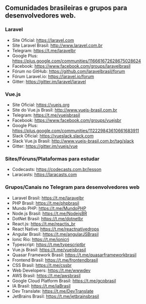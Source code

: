 ## Comunidades brasileiras e grupos para desenvolvedores web.

### Laravel
* Site Oficial: https://laravel.com
* Site Laravel Brasil: http://www.laravel.com.br
* Telegram: https://t.me/laravelbr
* Google Plus: https://plus.google.com/communities/116661672628675028624
* Facebook: https://www.facebook.com/groups/laravelbrasil
* Fórum no GitHub: https://github.com/laravelbrasil/forum
* Fórum Laravel.io: https://laravel.io/forum
* Gitter: https://gitter.im/laravel/laravel

### Vue.js
* Site Oficial: https://vuejs.org
* Site do Vue.js Brasil: http://www.vuejs-brasil.com.br
* Telegram: https://t.me/vuejsbrasil
* Facebook: https://www.facebook.com/groups/vuejsbr
* Google Plus: https://plus.google.com/communities/112229843610661683911
* Slack Oficial: https://vueslack.slack.com
* Slack Vue.js Brasil: http://www.vuejs-brasil.com.br/tag/slack
* Gitter: https://gitter.im/vuejs/vue

### Sites/Fóruns/Plataformas para estudar
* Codecasts: https://codecasts.com.br/lesson
* Laracasts: https://laracasts.com

### Grupos/Canais no Telegram para desenvolvedores web
* Laravel Brasil: https://t.me/laravelbr
* PHP Brasil: https://t.me/phpbrasil
* Mundo PHP: https://t.me/MundoPHP
* Node.js Brasil: https://t.me/NodejsBR
* DotNet Brasil: https://t.me/dotnetbr
* React.js: https://t.me/reactjs_br
* React Native: https://t.me/reactnativedrops
* Angular Brasil: https://t.me/angularJSBrasil
* Ionic Rio: https://t.me/ionicrj
* Typescript: https://t.me/typescriptbr
* Vue.js Brasil: https://t.me/vuejsbrasil
* Quasar Framework Brasil: https://t.me/quasarframeworkbrasil
* Frontend Brasil: https://t.me/frontendbrasil
* CSS Brasil: https://t.me/cssbr
* Web Developers: https://t.me/wwwdev
* AWS Brasil: https://t.me/awsbrasil
* Google Cloud Platform Brasil: https://t.me/gcpbrasil
* IA Brasil: https://t.me/iaBrasil
* Dev Translate: https://t.me/DevTranslate
* JetBrains Brasil: https://t.me/jetbrainsbrasil
